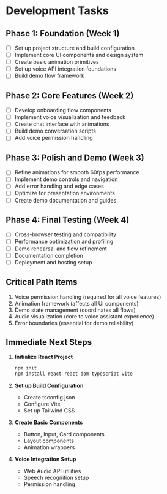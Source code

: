 # Development Tasks

## Phase 1: Foundation (Week 1)
- [ ] Set up project structure and build configuration
- [ ] Implement core UI components and design system
- [ ] Create basic animation primitives
- [ ] Set up voice API integration foundations
- [ ] Build demo flow framework

## Phase 2: Core Features (Week 2)
- [ ] Develop onboarding flow components
- [ ] Implement voice visualization and feedback
- [ ] Create chat interface with animations
- [ ] Build demo conversation scripts
- [ ] Add voice permission handling

## Phase 3: Polish and Demo (Week 3)
- [ ] Refine animations for smooth 60fps performance
- [ ] Implement demo controls and navigation
- [ ] Add error handling and edge cases
- [ ] Optimize for presentation environments
- [ ] Create demo documentation and guides

## Phase 4: Final Testing (Week 4)
- [ ] Cross-browser testing and compatibility
- [ ] Performance optimization and profiling
- [ ] Demo rehearsal and flow refinement
- [ ] Documentation completion
- [ ] Deployment and hosting setup

## Critical Path Items
1. Voice permission handling (required for all voice features)
2. Animation framework (affects all UI components)
3. Demo state management (coordinates all flows)
4. Audio visualization (core to voice assistant experience)
5. Error boundaries (essential for demo reliability)

## Immediate Next Steps
1. **Initialize React Project**
   ```bash
   npm init
   npm install react react-dom typescript vite
   ```

2. **Set up Build Configuration**
   - Create tsconfig.json
   - Configure Vite
   - Set up Tailwind CSS

3. **Create Basic Components**
   - Button, Input, Card components
   - Layout components
   - Animation wrappers

4. **Voice Integration Setup**
   - Web Audio API utilities
   - Speech recognition setup
   - Permission handling 